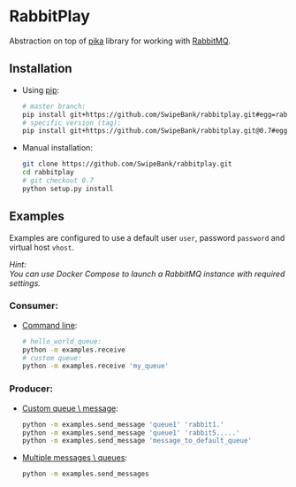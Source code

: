 # RabbitPlay

Abstraction on top of [pika](https://pika.readthedocs.org/) library for working with [RabbitMQ](https://www.rabbitmq.com/).

## Installation

* Using [pip](https://pip.readthedocs.org/en/stable/):
  ```sh
  # master branch:
  pip install git+https://github.com/SwipeBank/rabbitplay.git#egg=rabbitplay
  # specific version (tag):
  pip install git+https://github.com/SwipeBank/rabbitplay.git@0.7#egg=rebbitplay-0.7
  ```

* Manual installation:
  ```sh
  git clone https://github.com/SwipeBank/rabbitplay.git
  cd rabbitplay
  # git checkout 0.7
  python setup.py install
  ```

## Examples  

Examples are configured to use a default user `user`, password `password` and virtual host `vhost`.

*Hint:  
You can use Docker Compose to launch a RabbitMQ instance with required settings.*

### Consumer:  

* [Command line](/examples/receive.py):

  ```sh
  # hello_world_queue:
  python -m examples.receive
  # custom queue:
  python -m examples.receive 'my_queue'
  ```

### Producer:  

* [Custom queue \ message](/examples/send_message.py):

  ```sh
  python -m examples.send_message 'queue1' 'rabbit1.'
  python -m examples.send_message 'queue1' 'rabbit5.....'
  python -m examples.send_message 'message_to_default_queue'
  ```


* [Multiple messages \ queues](/examples/send_messages.py):

  ```sh
  python -m examples.send_messages
  ```
